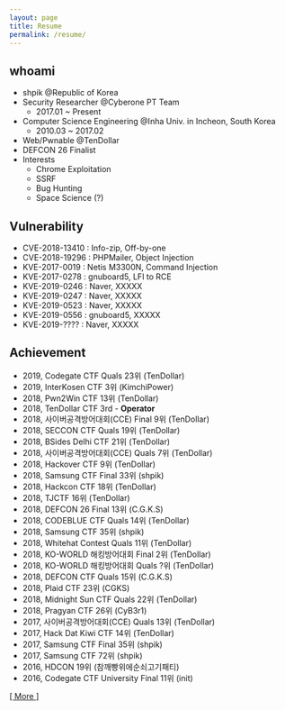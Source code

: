 ```yaml
---
layout: page
title: Resume
permalink: /resume/
---
```


## whoami

- shpik @Republic of Korea
- Security Researcher @Cyberone PT Team 
   - 2017.01 ~ Present
- Computer Science Engineering @Inha Univ. in Incheon, South Korea
   - 2010.03 ~ 2017.02
- Web/Pwnable @TenDollar
- DEFCON 26 Finalist
- Interests 
   - Chrome Exploitation
   - SSRF
   - Bug Hunting
   - Space Science (?)

## Vulnerability

- CVE-2018-13410 : Info-zip, Off-by-one
- CVE-2018-19296 : PHPMailer, Object Injection
- KVE-2017-0019 : Netis M3300N, Command Injection
- KVE-2017-0278 : gnuboard5, LFI to RCE
- KVE-2019-0246 : Naver, XXXXX
- KVE-2019-0247 : Naver, XXXXX
- KVE-2019-0523 : Naver, XXXXX
- KVE-2019-0556 : gnuboard5, XXXXX
- KVE-2019-???? : Naver, XXXXX

## Achievement

- 2019, Codegate CTF Quals 23위 (TenDollar)
- 2019, InterKosen CTF 3위 (KimchiPower)
- 2018, Pwn2Win CTF 13위 (TenDollar)
- 2018, TenDollar CTF 3rd - **Operator**
- 2018, 사이버공격방어대회(CCE) Final 9위 (TenDollar)
- 2018, SECCON CTF Quals 19위 (TenDollar)
- 2018, BSides Delhi CTF 21위 (TenDollar)
- 2018, 사이버공격방어대회(CCE) Quals 7위 (TenDollar)
- 2018, Hackover CTF 9위 (TenDollar)
- 2018, Samsung CTF Final 33위 (shpik)
- 2018, Hackcon CTF 18위 (TenDollar)
- 2018, TJCTF 16위 (TenDollar)
- 2018, DEFCON 26 Final 13위 (C.G.K.S)
- 2018, CODEBLUE CTF Quals 14위 (TenDollar)
- 2018, Samsung CTF 35위 (shpik)
- 2018, Whitehat Contest Quals 11위 (TenDollar)
- 2018, KO-WORLD 해킹방어대회 Final 2위 (TenDollar)
- 2018, KO-WORLD 해킹방어대회 Quals ?위 (TenDollar)
- 2018, DEFCON CTF Quals 15위 (C.G.K.S)
- 2018, Plaid CTF 23위 (CGKS)
- 2018, Midnight Sun CTF Quals 22위 (TenDollar)
- 2018, Pragyan CTF 26위 (CyB3r1)
- 2017, 사이버공격방어대회(CCE) Quals 13위 (TenDollar)
- 2017, Hack Dat Kiwi CTF 14위 (TenDollar)
- 2017, Samsung CTF Final 35위 (shpik)
- 2017, Samsung CTF 72위 (shpik)
- 2016, HDCON 19위 (참깨빵위에순쇠고기패티)
- 2016, Codegate CTF University Final 11위 (init)

[[ More ]](https://github.com/SeahunOh/ctf/blob/master/README.md)
